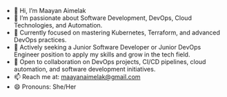 - 👋 Hi, I’m Maayan Aimelak
- 👀 I’m passionate about Software Development, DevOps, Cloud Technologies, and Automation.
- 🌱 Currently focused on mastering Kubernetes, Terraform, and advanced DevOps practices.
- 💼 Actively seeking a Junior Software Developer or Junior DevOps Engineer position to apply my skills and grow in the tech field.  
- 💞️ Open to collaboration on DevOps projects, CI/CD pipelines, cloud automation, and software development initiatives.
- 📫 Reach me at: maayanaimelak@gmail.com
- 😄 Pronouns: She/Her
<!---
MaayanAimelak28/MaayanAimelak28 is a ✨ special ✨ repository because its `README.md` (this file) appears on your GitHub profile.
You can click the Preview link to take a look at your changes.
--->

